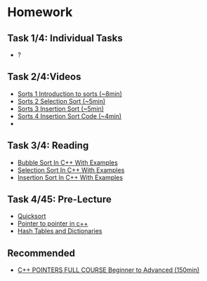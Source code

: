 # Homework

## Task 1/4: Individual Tasks

- ?

## Task 2/4:Videos

- [Sorts 1 Introduction to sorts (~8min)]()
- [Sorts 2 Selection Sort (~5min)](https://youtu.be/fgYlVyrt1vE)
- [Sorts 3 Insertion Sort (~5min)](https://youtu.be/eTvQIbB-AuE)
- [Sorts 4 Insertion Sort Code (~4min)](https://youtu.be/3U2vTqaL7uE)
-

## Task 3/4: Reading

- [Bubble Sort In C++ With Examples](https://www.softwaretestinghelp.com/bubble-sort/)
- [Selection Sort In C++ With Examples](https://www.softwaretestinghelp.com/selection-sort/)
- [Insertion Sort In C++ With Examples](https://www.softwaretestinghelp.com/insertion-sort/)

## Task 4/45: Pre-Lecture

- [Quicksort](https://youtu.be/0SkOjNaO1XY)
- [Pointer to pointer in c++](https://youtu.be/d3kd5KbGB48)
- [Hash Tables and Dictionaries](https://youtu.be/sfWyugl4JWA)

## Recommended

- [C++ POINTERS FULL COURSE Beginner to Advanced (150min)](https://youtu.be/kiUGf_Z08RQ)
